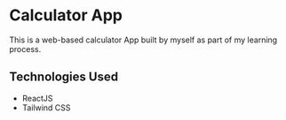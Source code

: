 # Calculator App
This is a web-based calculator App built by myself as part of my learning process.
## Technologies Used
- ReactJS
- Tailwind CSS
